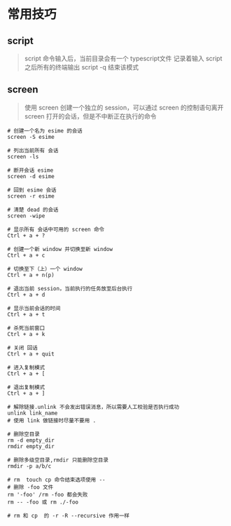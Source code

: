 # 常用技巧

## script

> script 命令输入后，当前目录会有一个 typescript文件
> 记录着输入 script 之后所有的终端输出
> script -q 结束该模式

## screen

> 使用 screen 创建一个独立的 session，可以通过 screen 的控制语句离开 screen 打开的会话，但是不中断正在执行的命令

```shell
# 创建一个名为 esime 的会话
screen -S esime

# 列出当前所有 会话
screen -ls

# 断开会话 esime
screen -d esime

# 回到 esime 会话
screen -r esime

# 清楚 dead 的会话
screen -wipe

# 显示所有 会话中可用的 screen 命令
Ctrl + a + ?

# 创建一个新 window 并切换至新 window
Ctrl + a + c

# 切换至下（上）一个 window
Ctrl + a + n(p)

# 退出当前 session，当前执行的任务放至后台执行
Ctrl + a + d

# 显示当前会话的时间
Ctrl + a + t

# 杀死当前窗口
Ctrl + a + k

# 关闭 回话
Ctrl + a + quit

# 进入复制模式
Ctrl + a + [

# 退出复制模式
Ctrl + a + ]

# 解除链接.unlink 不会发出错误消息，所以需要人工校验是否执行成功
unlink link_name
# 使用 link 做链接时尽量不要用 .

# 删除空目录
rm -d empty_dir
rmdir empty_dir

# 删除多级空目录,rmdir 只能删除空目录
rmdir -p a/b/c

# rm  touch cp 命令结束选项使用 --
# 删除 -foo 文件
rm '-foo' /rm -foo 都会失败
rm -- -foo 或 rm ./-foo

# rm 和 cp  的 -r -R --recursive 作用一样
```
